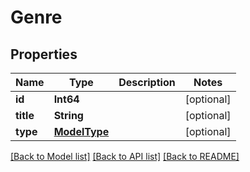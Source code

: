 # Genre

## Properties
Name | Type | Description | Notes
------------ | ------------- | ------------- | -------------
**id** | **Int64** |  | [optional] 
**title** | **String** |  | [optional] 
**type** | [**ModelType**](ModelType.md) |  | [optional] 

[[Back to Model list]](../README.md#documentation-for-models) [[Back to API list]](../README.md#documentation-for-api-endpoints) [[Back to README]](../README.md)


